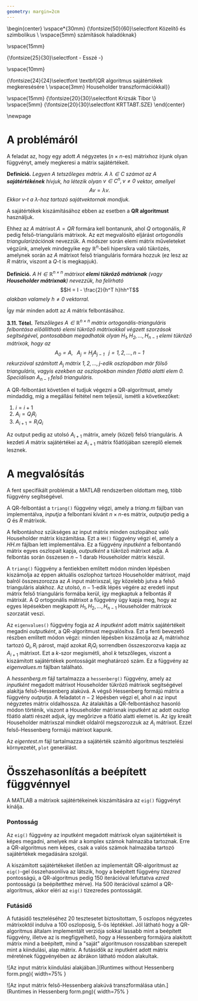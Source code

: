 ```yaml
---
geometry: margin=2cm
---
```


\begin{center}
\vspace*{30mm}
{\fontsize{50}{60}\selectfont Közelítő és szimbolikus \\
\vspace{5mm}
 számítások haladóknak}

\vspace{15mm}

{\fontsize{25}{30}\selectfont - Esszé -}

\vspace{10mm}

{\fontsize{24}{24}\selectfont \textbf{QR algoritmus sajátértékek megkeresésére \\
\vspace{3mm}
Householder transzformációkkal}}

\vspace{15mm}
{\fontsize{20}{30}\selectfont Krizsák Tibor \\}
\vspace{5mm}
{\fontsize{20}{30}\selectfont KRTTABT.SZE}
\end{center}

\newpage

# A problémáról

A feladat az, hogy egy adott $A$ négyzetes ($n \times n$-es) mátrixhoz írjunk olyan függvényt, amely megkeresi a mátrix sajátértékeit.

**Definíció.** *Legyen $A$ tetszőleges mátrix. A $\lambda \in C$ számot az $A$ **sajátértékének** hívjuk, ha létezik olyan $v \in C^n, v \neq 0$ vektor, amellyel*
$$Av = \lambda v.$$
*Ekkor $v$-t a $\lambda$-hoz tartozó sajátvektornak mondjuk.*

A sajátértékek kiszámításához ebben az esetben a **QR algoritmust** használjuk.

Ehhez az $A$ mátrixot $A = QR$ formára kell bontanunk, ahol $Q$ ortogonális, $R$ pedig felső-trianguláris mátrixok. Az ezt megvalósító eljárást *ortogonális triangularizációnak* nevezzük.
A módszer során elemi mátrix műveleteket végzünk, amelyek mindegyike egy $\mathbb{R}^n$-beli hipersíkra való tükrözés, amelynek során az $A$ mátrixot felső trianguláris formára hozzuk (ez lesz az $R$ mátrix, viszont a $Q$-t is megkapjuk).

**Definíció.** *A $H \in \mathbb{R}^{n \times n}$ mátrixot **elemi tükröző mátrixnak** (vagy **Householder mátrixnak**) nevezzük, ha felírható*
$$H = I - \frac{2}{h^T h}hh^T$$
*alakban valamely $h \neq 0$ vektorral.*

Így már minden adott az $A$ mátrix felbontásához.

**3.11. Tétel.** *Tetszőleges $A \in \mathbb{R}^{n \times n}$ mátrix ortogonális-trianguláris felbontása előállítható elemi tükröző mátrixokkal végzett szorzások segítségével, pontosabban megadhatók olyan $H_1, H_2, \ldots, H_{n-1}$ elemi tükröző mátrixok, hogy az
$$A_0 = A, \; \; \; A_j = H_j A_{j-1} \; \; \; j = 1, 2, \ldots, n-1$$
rekurzióval számított $A_j$ mátrix $1,2,\ldots,j$-edik oszlopában már fölső trianguláris, vagyis ezekben az oszlopokban minden főátló alatti elem 0. Speciálisan $A_{n-1}$ felső trianguláris.*

A QR-felbontást követően el tudjuk végezni a QR-algoritmust, amely mindaddig, míg a megállási feltétel nem teljesül, ismétli a következőket:

1. $i = i + 1$
2. $A_i = Q_i R_i$
3. $A_{i+1} = R_i Q_i$

Az output pedig az utolsó $A_{i+1}$ mátrix, amely (közel) felső trianguláris. A kezdeti $A$ mátrix sajátértékei az $A_{i+1}$ mátrix főátlójában szereplő elemek lesznek.










# A megvalósítás

A fent specifikált problémát a MATLAB rendszerben oldottam meg, több függvény segítségével.

A QR-felbontást a ```triang()``` függvény végzi, amely a *triang.m* fájlban van implementálva, *inputja* a felbontani kívánt $n \times n$-es mátrix, *outputja* pedig a $Q$ és $R$ mátrixok.

A felbontáshoz szükséges az input mátrix minden oszlopához való Householder mátrix kiszámítása. Ezt a ```HH()``` függvény végzi el, amely a *HH.m* fájlban lett implementálva. Ez a függvény *inputként* a felbontandó mátrix egyes oszlopait kapja, *outputként* a tükröző mátrixot adja. A felbontás során összesen $n-1$ darab Householder mátrix készül.

A ```triang()``` függvény a fentiekben említett módon minden lépésben kiszámolja az éppen aktuális oszlophoz tartozó Householder mátrixot, majd balról összeszorozza az $A$ input mátrixszal, így közelebb jutva a felső trianguláris alakhoz. Az utolsó, $n-1$-edik lépés végére az eredeti input mátrix felső trianguláris formába kerül, így megkaptuk a felbontás $R$ mátrixát.
A $Q$ ortogonális mátrixot a függvény úgy kapja meg, hogy az egyes lépésekben megkapott $H_1, H_2, \ldots, H_{n-1}$ Householder mátrixok szorzatát veszi.

Az ```eigenvalues()``` függvény fogja az $A$ *inputként* adott mátrix sajátértékeit megadni *outputként*, a QR-algoritmust megvalósítva. Ezt a fenti bevezető részben említett módon végzi: minden lépésben kiszámolja az $A_i$ mátrixhoz tartozó $Q_i, R_i$ párost, majd azokat $R_i Q_i$ sorrendben összeszorozva kapja az $A_{i+1}$ mátrixot. Ezt a $k$-szor megismétli, ahol $k$ tetszőleges, viszont a kiszámított sajátértékek pontosságát meghatározó szám. Ez a függvény az *eigenvalues.m* fájlban található.

A *hessenberg.m* fájl tartalmazza a ```hessenberg()``` függvény, amely az *inputként* megadott mátrixot Householder tükröző mátrixok segítségével alakítja felső-Hessenberg alakúvá. A végső Hessenberg formájú mátrix a függvény *outputja*. A feladatot $n-2$ lépésben végzi el, ahol $n$ az input négyzetes mátrix oldalhossza. Az átalakítás a QR-felbontáshoz hasonló módon történik, viszont a Householder mátrixnak inputként az adott oszlop főátló alatti részét adjuk, így megőrizve a főátló alatti elemet is. Az így kreált Householder mátrixszal mindkét oldalról megszorozzuk az $A_i$ mátrixot. Ezzel felső-Hessenberg formájú mátrixot kapunk.

Az *eigentest.m* fájl tartalmazza a sajátérték számító algoritmus tesztelési környezetét, ```plot``` generálást.


# Összehasonlítás a beépített függvénnyel

A MATLAB a mátrixok sajátértékeinek kiszámítására az ```eig()``` függvényt kínálja.

### Pontosság

Az ```eig()``` függvény az inputként megadott mátrixok olyan sajátértékeit is képes megadni, amelyek már a komplex számok halmazába tartoznak. Erre a QR-algoritmus nem képes, csak a valós számok halmazába tartozó sajátértékek megadására szolgál.

A kiszámított sajátértékeket illetően az implementált QR-algoritmust az ```eig()```-gel összehasonlíva az látszik, hogy a beépített függvény *tízezred* pontosságú, a QR-algoritmus pedig 150 iterációval lefuttatva *ezred* pontosságú (a beépítetthez mérve). Ha 500 iterációval számol a QR-algoritmus, akkor eléri az ```eig()``` tízezredes pontosságát.

### Futásidő

A futásidő teszteléséhez 20 tesztesetet biztosítottam, 5 oszlopos négyzetes mátrixoktól indulva a 100 oszloposig, 5-ös léptékkel. Jól látható hogy a QR-algoritmus általam implementált verziója sokkal lassabb mint a beépített függvény, illetve az is megfigyelhető, hogy a Hessenberg formájúra alakított mátrix mind a beépített, mind a "saját" algoritmuson rosszabban szerepelt mint a kiindulási, alap mátrix.
A futásidők az inputként adott mátrix méretének függvényében az ábrákon látható módon alakultak.

![Az input mátrix kiindulási alakjában.](Runtimes without Hessenberg form.png){ width=75% }

![Az input mátrix felső-Hessenberg alakúvá transzformálása után.](Runtimes in Hessenberg form.png){ width=75% }
